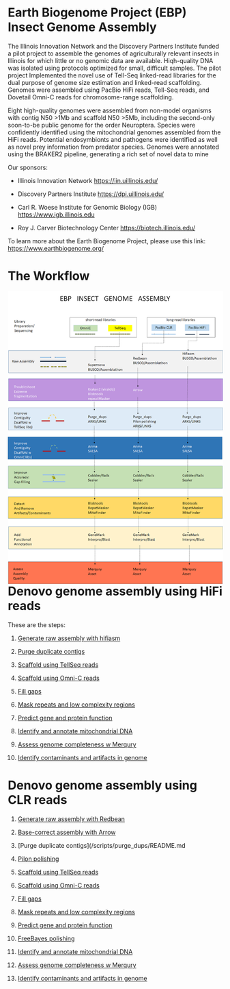 # Earth Biogenome Project (EBP) Insect Genome Assembly


The Illinois Innovation Network and the Discovery Partners Institute funded a pilot project to assemble the genomes of agriculturally relevant insects in Illinois for which little or no genomic data are available. Hiqh-quality DNA was isolated using protocols optimized for small, difficult samples. The pilot project Implemented the novel use of Tell-Seq linked-read libraries for the dual purpose of genome size estimation and linked-read scaffolding. Genomes were assembled using PacBio HiFi reads, Tell-Seq reads, and Dovetail Omni-C reads for chromosome-range scaffolding. 

Eight high-quality genomes were assembled from non-model organisms with contig N50 >1Mb and scaffold N50 >5Mb, including the second-only soon-to-be public genome for the order Neuroptera. Species were confidently identified using the mitochondrial genomes assembled from the HiFi reads. Potential endosymbionts and pathogens were identified as well as novel prey information from predator species. Genomes were annotated using the BRAKER2 pipeline, generating a rich set of novel data to mine

Our sponsors: 

- Illinois Innovation Network https://iin.uillinois.edu/

- Discovery Partners Institute https://dpi.uillinois.edu/

- Carl R. Woese Institute for Genomic Biology (IGB) https://www.igb.illinois.edu

- Roy J. Carver Biotechnology Center https://biotech.illinois.edu/


To learn more about the Earth Biogenome Project, please use this link: https://www.earthbiogenome.org/


# The Workflow

<p>
<img align="left" src="./docs/EBP_Workflow_1.png" />

</br></br></br>
</p>



# Denovo genome assembly using HiFi reads

These are the steps:


1. [Generate raw assembly with hifiasm](/scripts/Raw_assembly/README.md)

2. [Purge duplicate contigs](/scripts/purge_dups/README.md)

3. [Scaffold using TellSeq reads](/scripts/scaffolding/README.md)

4. [Scaffold using Omni-C reads](/scripts/scaffolding/README.md)

5. [Fill gaps](/scripts/gap_filling_and_masking//README.md)

6. [Mask repeats and low complexity regions](/scripts/gap_filling_and_masking/README.md)

7. [Predict gene and protein function](/scripts/Annotation/README.md)

8. [Identify and annotate mitochondrial DNA](/scripts/mitofinder/README.md)

9. [Assess genome completeness w Merqury](/scripts/Merqury_completeness/README.md)

10. [Identify contaminants and artifacts in genome](/scripts/blobtools_contaminants_detection/README.md)



# Denovo genome assembly using CLR reads

1. [Generate raw assembly with Redbean](/scripts/Raw_assembly//README.md)

2. [Base-correct assembly with Arrow](/scripts/Arrow_polish/README.md)

3. [Purge duplicate contigs](/scripts/purge_dups/README.md

4. [Pilon polishing](/scripts/pilon_polishing/README.md)

5. [Scaffold using TellSeq reads](/scripts/scaffolding/README.md)

6. [Scaffold using Omni-C reads](/scripts/scaffolding/README.md)

7. [Fill gaps](/scripts/gap_filling_and_masking//README.md)

8. [Mask repeats and low complexity regions](/scripts/gap_filling_and_masking/README.md)

9. [Predict gene and protein function](/scripts/Annotation/README.md)

10. [FreeBayes polishing](/scripts/FreeBayes_polishing/README.md)

11. [Identify and annotate mitochondrial DNA](/scripts/mitofinder/README.md)

12. [Assess genome completeness w Merqury](/scripts/Merqury_completeness/README.md)

13. [Identify contaminants and artifacts in genome](/scripts/blobtools_contaminants_detection/README.md)


